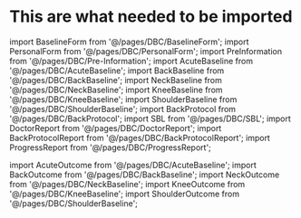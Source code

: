 # This are what needed to be imported 

import BaselineForm from '@/pages/DBC/BaselineForm';
import PersonalForm from '@/pages/DBC/PersonalForm';
import PreInformation from '@/pages/DBC/Pre-Information';
import AcuteBaseline from '@/pages/DBC/AcuteBaseline';
import BackBaseline from '@/pages/DBC/BackBaseline';
import NeckBaseline from '@/pages/DBC/NeckBaseline';
import KneeBaseline from '@/pages/DBC/KneeBaseline';
import ShoulderBaseline from '@/pages/DBC/ShoulderBaseline';
import BackProtocol from '@/pages/DBC/BackProtocol';
import SBL from '@/pages/DBC/SBL';
import DoctorReport from '@/pages/DBC/DoctorReport';
import BackProtocolReport from '@/pages/DBC/BackProtocolReport';
import ProgressReport from '@/pages/DBC/ProgressReport';

<!-- for outcome can just import like this -->

import AcuteOutcome from '@/pages/DBC/AcuteBaseline';
import BackOutcome from '@/pages/DBC/BackBaseline';
import NeckOutcome from '@/pages/DBC/NeckBaseline';
import KneeOutcome from '@/pages/DBC/KneeBaseline';
import ShoulderOutcome from '@/pages/DBC/ShoulderBaseline';